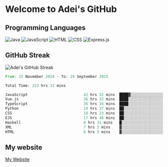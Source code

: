 # Welcome to Adei's GitHub

## Programming Languages
![Java](https://img.shields.io/badge/Java-007396?style=flat-square&logo=java&logoColor=white)
![JavaScript](https://img.shields.io/badge/JavaScript-F7DF1E?style=flat-square&logo=javascript&logoColor=black)
![HTML](https://img.shields.io/badge/HTML-E34F26?style=flat-square&logo=html5&logoColor=white)
![CSS](https://img.shields.io/badge/CSS-1572B6?style=flat-square&logo=css3&logoColor=white)
![Express.js](https://img.shields.io/badge/Express.js-000000?style=flat-square&logo=express&logoColor=white)


## GitHub Streak
![Adei's GitHub Streak](https://github-readme-streak-stats.herokuapp.com/?user=AdeiTamayo&hide_border=true)

<!--START_SECTION:waka-->

```rust
From: 15 November 2024 - To: 29 September 2025

Total Time: 223 hrs 32 mins

JavaScript                         42 hrs 52 mins  ████▓░░░░░░░░░░░░░░░░░░░░   18.92 %
Vue.js                             36 hrs 32 mins  ████░░░░░░░░░░░░░░░░░░░░░   16.13 %
TypeScript                         36 hrs 16 mins  ████░░░░░░░░░░░░░░░░░░░░░   16.00 %
Python                             19 hrs 37 mins  ██░░░░░░░░░░░░░░░░░░░░░░░   08.66 %
CSS                                18 hrs 23 mins  ██░░░░░░░░░░░░░░░░░░░░░░░   08.12 %
EJS                                17 hrs 48 mins  ██░░░░░░░░░░░░░░░░░░░░░░░   07.86 %
Haskell                            8 hrs 31 mins   █░░░░░░░░░░░░░░░░░░░░░░░░   03.77 %
XML                                7 hrs 5 mins    ▓░░░░░░░░░░░░░░░░░░░░░░░░   03.13 %
HTML                               6 hrs 5 mins    ▓░░░░░░░░░░░░░░░░░░░░░░░░   02.69 %
```

<!--END_SECTION:waka-->

## My website
[My Website](https://adei.eus)


